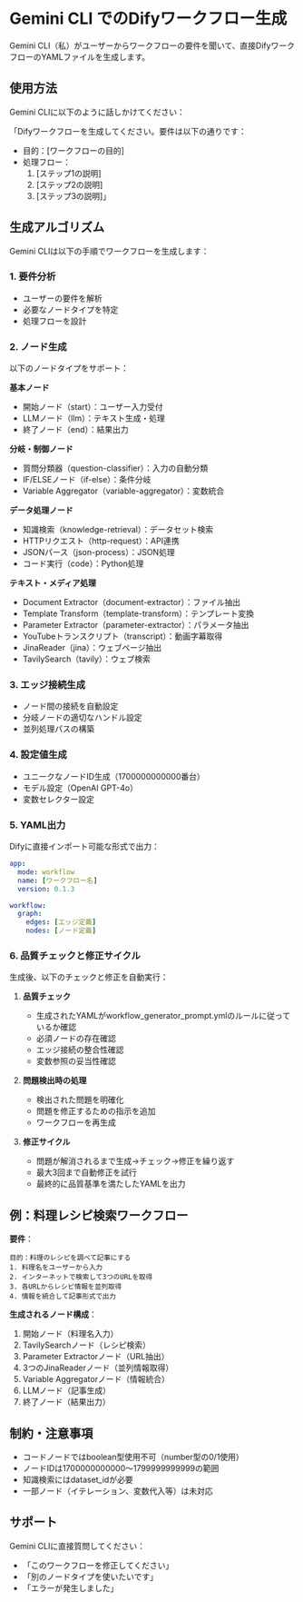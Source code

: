 # Gemini CLI でのDifyワークフロー生成

Gemini CLI（私）がユーザーからワークフローの要件を聞いて、直接DifyワークフローのYAMLファイルを生成します。

## 使用方法

Gemini CLIに以下のように話しかけてください：

「Difyワークフローを生成してください。要件は以下の通りです：
- 目的：[ワークフローの目的]
- 処理フロー：
  1. [ステップ1の説明]
  2. [ステップ2の説明]
  3. [ステップ3の説明]」

## 生成アルゴリズム

Gemini CLIは以下の手順でワークフローを生成します：

### 1. 要件分析
- ユーザーの要件を解析
- 必要なノードタイプを特定
- 処理フローを設計

### 2. ノード生成
以下のノードタイプをサポート：

**基本ノード**
- 開始ノード（start）：ユーザー入力受付
- LLMノード（llm）：テキスト生成・処理
- 終了ノード（end）：結果出力

**分岐・制御ノード**
- 質問分類器（question-classifier）：入力の自動分類
- IF/ELSEノード（if-else）：条件分岐
- Variable Aggregator（variable-aggregator）：変数統合

**データ処理ノード**
- 知識検索（knowledge-retrieval）：データセット検索
- HTTPリクエスト（http-request）：API連携
- JSONパース（json-process）：JSON処理
- コード実行（code）：Python処理

**テキスト・メディア処理**
- Document Extractor（document-extractor）：ファイル抽出
- Template Transform（template-transform）：テンプレート変換
- Parameter Extractor（parameter-extractor）：パラメータ抽出
- YouTubeトランスクリプト（transcript）：動画字幕取得
- JinaReader（jina）：ウェブページ抽出
- TavilySearch（tavily）：ウェブ検索

### 3. エッジ接続生成
- ノード間の接続を自動設定
- 分岐ノードの適切なハンドル設定
- 並列処理パスの構築

### 4. 設定値生成
- ユニークなノードID生成（1700000000000番台）
- モデル設定（OpenAI GPT-4o）
- 変数セレクター設定

### 5. YAML出力
Difyに直接インポート可能な形式で出力：
```yaml
app:
  mode: workflow
  name: [ワークフロー名]
  version: 0.1.3

workflow:
  graph:
    edges: [エッジ定義]
    nodes: [ノード定義]
```

### 6. 品質チェックと修正サイクル

生成後、以下のチェックと修正を自動実行：

1. **品質チェック**
   - 生成されたYAMLがworkflow_generator_prompt.ymlのルールに従っているか確認
   - 必須ノードの存在確認
   - エッジ接続の整合性確認
   - 変数参照の妥当性確認

2. **問題検出時の処理**
   - 検出された問題を明確化
   - 問題を修正するための指示を追加
   - ワークフローを再生成

3. **修正サイクル**
   - 問題が解消されるまで生成→チェック→修正を繰り返す
   - 最大3回まで自動修正を試行
   - 最終的に品質基準を満たしたYAMLを出力

## 例：料理レシピ検索ワークフロー

**要件**：
```
目的：料理のレシピを調べて記事にする
1. 料理名をユーザーから入力
2. インターネットで検索して3つのURLを取得
3. 各URLからレシピ情報を並列取得
4. 情報を統合して記事形式で出力
```

**生成されるノード構成**：
1. 開始ノード（料理名入力）
2. TavilySearchノード（レシピ検索）
3. Parameter Extractorノード（URL抽出）
4. 3つのJinaReaderノード（並列情報取得）
5. Variable Aggregatorノード（情報統合）
6. LLMノード（記事生成）
7. 終了ノード（結果出力）

## 制約・注意事項

- コードノードではboolean型使用不可（number型の0/1使用）
- ノードIDは1700000000000〜1799999999999の範囲
- 知識検索にはdataset_idが必要
- 一部ノード（イテレーション、変数代入等）は未対応

## サポート

Gemini CLIに直接質問してください：
- 「このワークフローを修正してください」
- 「別のノードタイプを使いたいです」
- 「エラーが発生しました」